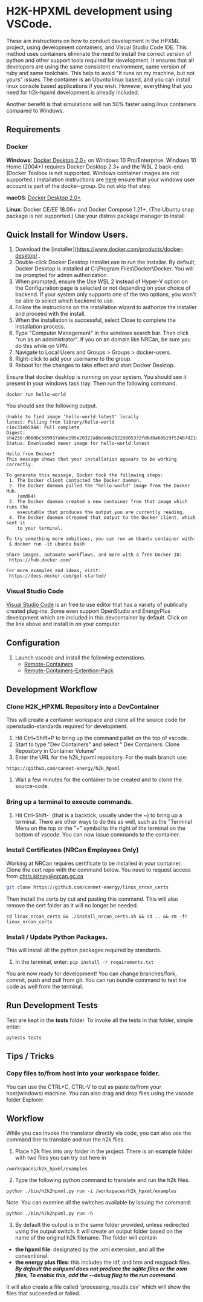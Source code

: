 # H2K-HPXML development using VSCode. 

These are instructions on how to conduct development in the HPXML project, using development containers, and Visual Studio Code IDE. This method uses containers eliminate the need to install the correct version of python and other support tools required for development. It ensures that all developers are using the same consistent environment, same version of ruby and same toolchain. This help to avoid "It runs on my machine, but not yours" issues. The container is an Ubuntu linux based, and you can install linux console based applications if you wish. However, everything that you need for h2k-hpxml development is already included. 

Another benefit is that simulations will run 50% faster using linux containers compared to Windows.


## Requirements
### Docker

**Windows**: [Docker Desktop 2.0+](https://www.docker.com/products/docker-desktop/) on Windows 10 Pro/Enterprise. Windows 10 Home (2004+) requires Docker Desktop 2.3+ and the WSL 2 back-end. (Docker Toolbox is not supported. Windows container images are not supported.) Installation instructions are [here](https://docs.docker.com/desktop/install/windows-install/) ensure that your windows user account is part of the docker-group. Do not skip that step. 

**macOS**: [Docker Desktop 2.0+](https://www.docker.com/products/docker-desktop/).

**Linux**: Docker CE/EE 18.06+ and Docker Compose 1.21+. (The Ubuntu snap package is not supported.) Use your distros package manager to install.

## Quick Install for Window Users. 
1. Download the [installer](https://www.docker.com/products/docker-desktop/..
1. Double-click Docker Desktop Installer.exe to run the installer. By default, Docker Desktop is installed at C:\Program Files\Docker\Docker. You will be prompted for admin authorization.
1. When prompted, ensure the Use WSL 2 instead of Hyper-V option on the Configuration page is selected or not depending on your choice of backend.  If your system only supports one of the two options, you won't be able to select which backend to use.
1. Follow the instructions on the installation wizard to authorize the installer and proceed with the install.
1. When the installation is successful, select Close to complete the installation process.
1. Type "Computer Management" in the windows search bar. Then click "run as an administrator". If you on an domain like NRCan, be sure you do this while on VPN.
1. Navigate to Local Users and Groups > Groups > docker-users.
1. Right-click to add your username to the group.
1. Reboot for the changes to take effect and start Docker Desktop.


Ensure that docker desktop is running on your system.  You should see it present in your windows task tray.  Then run the following command. 

```
docker run hello-world
```

You should see the following output.

```
Unable to find image 'hello-world:latest' locally
latest: Pulling from library/hello-world
c1ec31eb5944: Pull complete
Digest: sha256:d000bc569937abbe195e20322a0bde6b2922d805332fd6d8a68b19f524b7d21d
Status: Downloaded newer image for hello-world:latest

Hello from Docker!
This message shows that your installation appears to be working correctly.

To generate this message, Docker took the following steps:
 1. The Docker client contacted the Docker daemon.
 2. The Docker daemon pulled the "hello-world" image from the Docker Hub.
    (amd64)
 3. The Docker daemon created a new container from that image which runs the
    executable that produces the output you are currently reading.
 4. The Docker daemon streamed that output to the Docker client, which sent it
    to your terminal.

To try something more ambitious, you can run an Ubuntu container with:
 $ docker run -it ubuntu bash

Share images, automate workflows, and more with a free Docker ID:
 https://hub.docker.com/

For more examples and ideas, visit:
 https://docs.docker.com/get-started/
```

### Visual Studio Code
[Visual Studio Code](https://code.visualstudio.com/) is an free to use editor that has a variety of publically created plug-ins. Some even support OpenStudio and EnergyPlus development which are included in this devcontainer by default. Click on the link above and install in on your computer. 
## Configuration
1. Launch vscode and install the following extenstions. 
    * [Remote-Containers](https://marketplace.visualstudio.com/items?itemName=ms-vscode-remote.remote-containers)
    * [Remote-Containers-Extention-Pack](https://marketplace.visualstudio.com/items?itemName=ms-vscode-remote.vscode-remote-extensionpack)

## Development Workflow

### Clone H2K_HPXML Repository into a DevContainer
This will create a container workspace and clone all the source code for openstudio-standards required for development.  
1. Hit Ctrl+Shift+P to bring up the command pallet on the top of vscode. 
1. Start to type "Dev Containers" and select " Dev Containers: Clone Repository in Container Volume" 
1. Enter the URL for the h2k_hpxml repository. For the main branch use:
``` 
https://github.com/canmet-energy/h2k_hpxml 
```
1. Wait a few minutes for the container to be created and to clone the source-code.

### Bring up a terminal to execute commands. 
1. Hit Ctrl-Shift-`  (that is a backtick, usually under the ~) to bring up a terminal. There are other ways to do this as well, such as the "Terminal Menu on the top or the "+" symbol to the right of the terminal on the bottom of vscode. You can now issue commands to the container.  

### Install Certificates (NRCan Employees Only)
Working at NRCan requires certificate to be installed in your container. Clone the cert repo with the command below. You need to request access from chris.kirney@nrcan.gc.ca 
```sh
git clone https://github.com/canmet-energy/linux_nrcan_certs
```
Then install the certs by cut and pasting this command. This will also remove the cert folder as it will no longer be needed. 
```ssh 
cd linux_nrcan_certs && ./install_nrcan_certs.sh && cd .. && rm -fr linux_nrcan_certs
```

### Install / Update Python Packages. 
This will install all the python packages required by standards. 
1. In the terminal, enter:
``
pip install -r requirements.txt
``


You are now ready for development! You can change branches/fork, commit, push and pull from git. You can run bundle command to test the code as well from the terminal.

## Run Development Tests
Test are kept in the ***tests*** folder. To invoke all the tests in that folder, simple enter: 

```
pytests tests
```


## Tips / Tricks
### Copy files to/from host into your workspace folder. 
You can use the CTRL+C, CTRL-V to cut as paste to/from your host(windows) machine. You can also drag and drop files using the vscode folder Explorer.

## Workflow
While you can invoke the translator directly via code, you can also use the command line to translate and run the h2k files. 

1. Place h2k files into any folder in the project. There is an example folder with two files you can try out here in 
```
/workspaces/h2k_hpxml/examples
```
2. Type the following python command to translate and run the h2k files. 
```
python ./bin/h2k2hpxml.py run -i /workspaces/h2k_hpxml/examples
```
Note: You can examine all the switches available by issuing the command: 
```
python ./bin/h2k2hpxml.py run -h
``` 

3.  By default the output is in the same folder provided, unless redirected using the output switch. It will create an output folder based on the name of the original h2k filename. The folder will contain
 * **the hpxml file**: designated by the .xml extension, and all the conventional. 
 * **the energy plus files**: this includes the idf, and htm and msgpack files.  ***By default the oshpxml does not produce the sqlite files or the osm files, To enable this, add the --debug flag to the run command.***

 It will also create a file called 'processing_resutls.csv' which will show the files that succeeded or failed.








